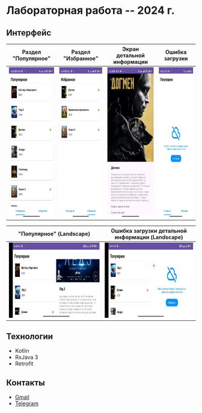 # Лабораторная работа -- 2024 г.

## Интерфейс

Раздел "Популярное"|                      Раздел "Избранное"                      |Экран детальной информации|Ошибка загрузки
:-------------------------:|:------------------------------------------------------------:|:-------------------------:|:-------------------------:|
<img src="/screenshots/popular_portrait.jpg" height="400"> | <img src="/screenshots/favourite_portrait.jpg" height="400"> | <img src="/screenshots/movie_detail.jpg" height="400"> | <img src="/screenshots/network_error_portraint.jpg" height="400"> 

"Популярное" (Landscape)|Ошибка загрузки детальной информации (Landscape)
:-------------------------:|:-------------------------:|
<img src="/screenshots/popular_landscape.jpg" height="200"> | <img src="/screenshots/network_error_landscape.jpg" height="200">
## Технологии
- Kotlin
- RxJava 3
- Retrofit

## Контакты
- [Gmail](mailto:mikhailkozitskii@gmail.com)
- [Telegram](https://t.me/kekouke)
